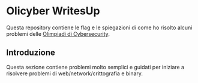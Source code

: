 # Olicyber WritesUp
Questa repository contiene le flag e le spiegazioni di come ho risolto alcuni problemi delle [Olimpiadi di Cybersecurity](training.olicyber.it).

## Introduzione
Questa sezione contiene problemi molto semplici e guidati per iniziare a risolvere problemi di web/network/crittografia e binary.
